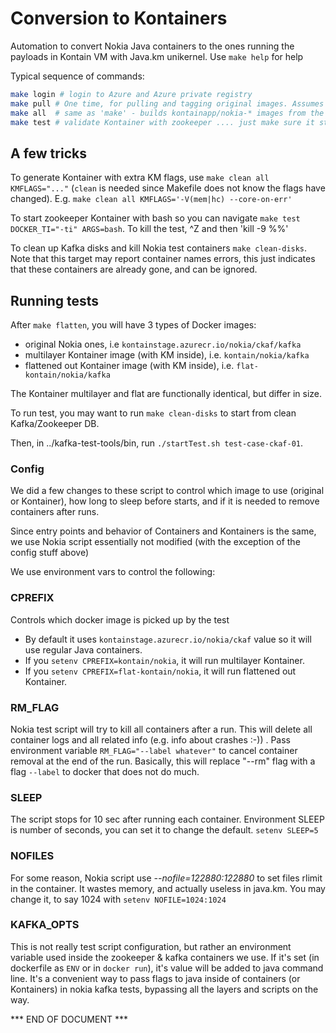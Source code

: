 # Conversion to Kontainers

Automation to convert Nokia Java containers to the ones running the payloads in Kontain VM with Java.km unikernel.
Use `make help` for help

Typical sequence of commands:

```bash
make login # login to Azure and Azure private registry
make pull # One time, for pulling and tagging original images. Assumes login.
make all  # same as 'make' - builds kontainapp/nokia-* images from the base ones
make test # validate Kontainer with zookeeper .... just make sure it starts to listen
```

## A few tricks

To generate Kontainer with extra KM flags, use `make clean all KMFLAGS="..."` (`clean` is needed since Makefile does not know the flags have changed). E.g. `make clean all KMFLAGS='-V(mem|hc) --core-on-err'`

To start zookeeper Kontainer with bash so you can navigate
`make test DOCKER_TI="-ti" ARGS=bash`. To kill the test, ^Z and then 'kill -9 %%'

To clean up Kafka disks and kill Nokia test containers `make clean-disks`. Note that this target may report container names errors, this just indicates that these containers are already gone, and can be ignored.

## Running tests

After `make flatten`, you will have 3 types of Docker images:

* original Nokia ones, i.e `kontainstage.azurecr.io/nokia/ckaf/kafka`
* multilayer Kontainer image (with KM inside), i.e. `kontain/nokia/kafka`
* flattened out Kontainer image (with KM inside), i.e. `flat-kontain/nokia/kafka`

The Kontainer multilayer and flat are functionally identical, but differ in size.

To run test, you may want to run `make clean-disks` to start from clean Kafka/Zookeeper DB.

Then, in ../kafka-test-tools/bin, run `./startTest.sh test-case-ckaf-01`.

### Config

We did a few changes to these script to control which image to use (original or Kontainer), how long to sleep before starts, and if it is needed to remove containers after runs.

Since entry points and behavior of Containers and Kontainers is the same, we use Nokia script essentially not modified (with the exception of the config stuff above)

We use environment vars to control the following:

### CPREFIX

Controls which docker image is picked up by the test

* By default it uses `kontainstage.azurecr.io/nokia/ckaf` value so it will use regular Java containers.
* If you `setenv CPREFIX=kontain/nokia`, it will run multilayer Kontainer.
* If you `setenv CPREFIX=flat-kontain/nokia`, it will run flattened out Kontainer.

### RM_FLAG

Nokia test  script will try to kill all containers after a run. This will delete all container logs and all related info (e.g. info about crashes :-)) . Pass environment variable `RM_FLAG="--label whatever"` to cancel container removal at the end of the run. Basically, this will replace "--rm" flag with a flag `--label` to docker that does not do much.

### SLEEP

The script stops for 10 sec after running each container. Environment SLEEP is number of seconds, you can set it to change the default. `setenv SLEEP=5`

### NOFILES

For some reason, Nokia script use *--nofile=122880:122880* to set files rlimit in the container. It wastes memory, and actually useless in java.km. You may change it, to say 1024 with `setenv NOFILE=1024:1024`

### KAFKA_OPTS

This is not really test script configuration, but rather an environment variable used inside the zookeeper & kafka containers we use. If it's set (in dockerfile as `ENV` or in `docker run`), it's value will be added to java command line. It's a convenient way to pass flags to java inside of containers (or Kontainers) in nokia kafka tests, bypassing all the layers and scripts on the way.

*** END OF DOCUMENT ***

